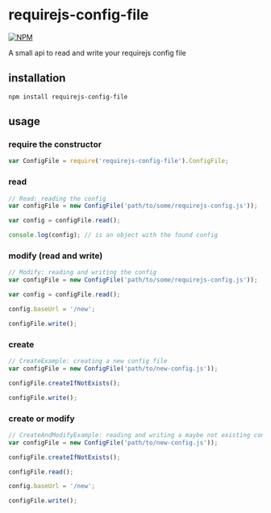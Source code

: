 # requirejs-config-file

[![NPM](https://nodei.co/npm/requirejs-config-file.png?downloads=true)](https://www.npmjs.org/package/requirejs-config-file)

A small api to read and write your requirejs config file


## installation

```
npm install requirejs-config-file
```

## usage

### require the constructor
```js
var ConfigFile = require('requirejs-config-file').ConfigFile;
```

### read
```js
// Read: reading the config
var configFile = new ConfigFile('path/to/some/requirejs-config.js'));

var config = configFile.read();

console.log(config); // is an object with the found config
```

### modify (read and write)
```js
// Modify: reading and writing the config
var configFile = new ConfigFile('path/to/some/requirejs-config.js'));

var config = configFile.read();

config.baseUrl = '/new';

configFile.write();
```

### create
```js
// CreateExample: creating a new config file
var configFile = new ConfigFile('path/to/new-config.js'));

configFile.createIfNotExists();

configFile.write();
```

### create or modify
```js
// CreateAndModifyExample: reading and writing a maybe not existing config file
var configFile = new ConfigFile('path/to/new-config.js'));

configFile.createIfNotExists();

configFile.read();

config.baseUrl = '/new';

configFile.write();
```
